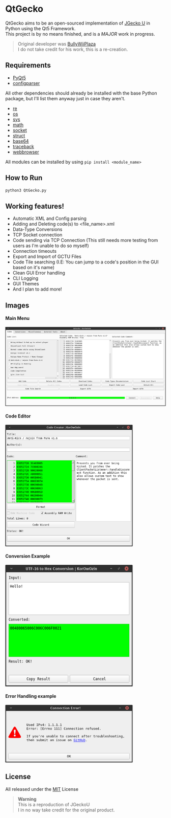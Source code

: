 # QtGecko

QtGecko aims to be an open-sourced implementation of [JGecko U](github.com/bullywiiplaza/JGeckoU/) in Python using the Qt5 Framework.  
This project is by no means finished, and is a _MAJOR_ work in progress.

> Original developer was [BullyWiiPlaza](https://github.com/BullyWiiPlaza)  
> I do not take credit for his work, this is a re-creation.

## Requirements
- [PyQt5](https://pypi.org/project/PyQt5/)
- [configparser](https://pypi.org/project/configparser/)  

All other dependencies should already be installed with the base Python package, but I'll list them anyway just in case they aren't.
- [re](https://docs.python.org/3/library/re.html)
- [os](https://docs.python.org/3/library/os.html)
- [sys](https://docs.python.org/3/library/sys.html)
- [math](https://docs.python.org/3/library/math.html)
- [socket](https://docs.python.org/3/library/socket.html)
- [struct](https://docs.python.org/3/library/struct.html)
- [base64](https://docs.python.org/3/library/base64.html)
- [traceback](https://docs.python.org/3/library/traceback.html)
- [webbrowser](https://docs.python.org/3/library/webbrowser.html)  

All modules can be installed by using `pip install <module_name>`

## How to Run
```cmd
python3 QtGecko.py
```

## Working features!
- Automatic XML and Config parsing
- Adding and Deleting code(s) to <file_name>.xml
- Data-Type Conversions
- TCP Socket connection
- Code sending via TCP Connection (This still needs more testing from users as I'm unable to do so myself)
- Connection timeouts
- Export and Import of GCTU Files
- Code Tile searching (I.E: You can jump to a code's position in the GUI based on it's name)
- Clean GUI Error handling
- CLI Logging
- GUI Themes
- And I plan to add more!

## Images

#### Main Menu
<img src="https://github.com/Korozin/QtGecko/blob/main/Assets/MainApp.png">  

#### Code Editor
<img src="https://github.com/Korozin/QtGecko/blob/main/Assets/CodeEditor.png" width="400px" height="380px">  

#### Conversion Example
<img src="https://github.com/Korozin/QtGecko/blob/main/Assets/Conversions.png" width="400px" height="380px">  

#### Error Handling example
<img src="https://github.com/Korozin/QtGecko/blob/main/Assets/ErrorHandling.png" width="400px" height="180px">  

## License

All released under the [MIT](https://github.com/Korozin/QtGecko/blob/master/LICENSE) License

> **Warning**  
This is a reproduction of JGeckoU  
I in no way take credit for the original product.
